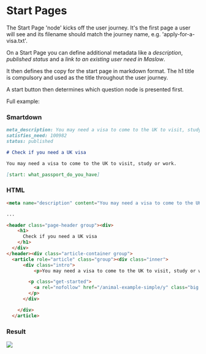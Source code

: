 # Start Pages

The Start Page 'node' kicks off the user journey. It's the first page a user will see and its filename should match the journey name, e.g. 'apply-for-a-visa.txt'.

On a Start Page you can define additional metadata like a *description*, *published status* and a *link to an existing user need in Maslow*.

It then defines the copy for the start page in markdown format.
The h1 title is compulsory and used as the title throughout the user journey.

A start button then determines which question node is presented first.

Full example:

### Smartdown

```markdown
meta_description: You may need a visa to come to the UK to visit, study or work.
satisfies_need: 100982
status: published

# Check if you need a UK visa

You may need a visa to come to the UK to visit, study or work.

[start: what_passport_do_you_have]
```

### HTML

```html
<meta name="description" content="You may need a visa to come to the UK to visit, study or work.">

...

<header class="page-header group"><div>
    <h1>
      Check if you need a UK visa
    </h1>
  </div>
</header><div class="article-container group">
  <article role="article" class="group"><div class="inner">
      <div class="intro">
          <p>You may need a visa to come to the UK to visit, study or work.</p>

        <p class="get-started">
          <a rel="nofollow" href="/animal-example-simple/y" class="big button">Start now</a>
        </p>
      </div>

    </div>
  </article>
```

### Result

![](http://cl.ly/image/2F2M1z3i2j1d/Screen%20Shot%202014-12-04%20at%2010.46.32.png)
